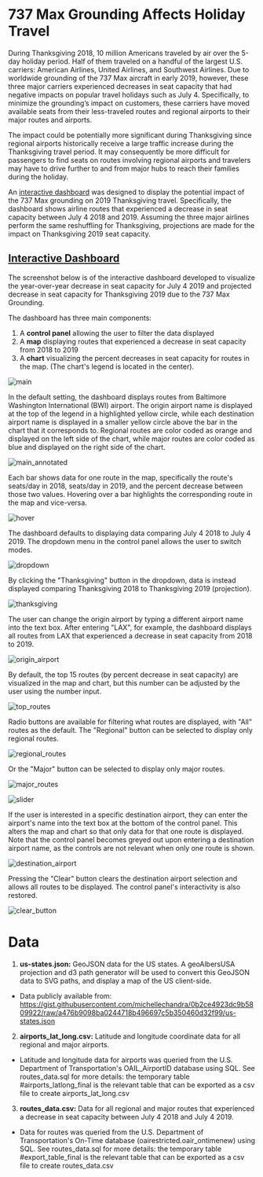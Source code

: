 737 Max Grounding Affects Holiday Travel
=========================

During Thanksgiving 2018, 10 million Americans traveled by air over the 5-day holiday period. Half of them traveled on a handful of the largest U.S. carriers: American Airlines, United Airlines, and Southwest Airlines. Due to worldwide grounding of the 737 Max aircraft in early 2019, however, these three major carriers experienced decreases in seat capacity that had negative impacts on popular travel holidays such as July 4. Specifically, to minimize the grounding’s impact on customers, these carriers have moved available seats from their less-traveled routes and regional airports to their major routes and airports. 

The impact could be potentially more significant during Thanksgiving since regional airports historically receive a large traffic increase during the Thanksgiving travel period. It may consequently be more difficult for passengers to find seats on routes involving regional airports and travelers may have to drive further to and from major hubs to reach their families during the holiday.

An [interactive dashboard](https://cchinchristopherj.github.io/Holiday-Travel/) was designed to display the potential impact of the 737 Max grounding on 2019 Thanksgiving travel. Specifically, the dashboard shows airline routes that experienced a decrease in seat capacity between July 4 2018 and 2019. Assuming the three major airlines perform the same reshuffling for Thanksgiving, projections are made for the impact on Thanksgiving 2019 seat capacity. 

[Interactive Dashboard](https://cchinchristopherj.github.io/Holiday-Travel/)
-------------------------

The screenshot below is of the interactive dashboard developed to visualize the year-over-year decrease in seat capacity for July 4 2019 and projected decrease in seat capacity for Thanksgiving 2019 due to the 737 Max Grounding.

The dashboard has three main components: 
1. A **control panel** allowing the user to filter the data displayed
2. A **map** displaying routes that experienced a decrease in seat capacity from 2018 to 2019
3. A **chart** visualizing the percent decreases in seat capacity for routes in the map. (The chart's legend is located in the center).

![main](https://github.com/cchinchristopherj/Holiday-Travel-737-Max/blob/master/screenshots/main.png)

In the default setting, the dashboard displays routes from Baltimore Washington International (BWI) airport. The origin airport name is displayed at the top of the legend in a highlighted yellow circle, while each destination airport name is displayed in a smaller yellow circle above the bar in the chart that it corresponds to. Regional routes are color coded as orange and displayed on the left side of the chart, while major routes are color coded as blue and displayed on the right side of the chart.

![main_annotated](https://github.com/cchinchristopherj/Holiday-Travel-737-Max/blob/master/screenshots/main_annotated.png)

Each bar shows data for one route in the map, specifically the route's seats/day in 2018, seats/day in 2019, and the percent decrease between those two values. Hovering over a bar highlights the corresponding route in the map and vice-versa. 

![hover](https://github.com/cchinchristopherj/Holiday-Travel-737-Max/blob/master/screenshots/hover.png)

The dashboard defaults to displaying data comparing July 4 2018 to July 4 2019. The dropdown menu in the control panel allows the user to switch modes.

![dropdown](https://github.com/cchinchristopherj/Holiday-Travel-737-Max/blob/master/screenshots/dropdown.png)

By clicking the "Thanksgiving" button in the dropdown, data is instead displayed comparing Thanksgiving 2018 to Thanksgiving 2019 (projection). 

![thanksgiving](https://github.com/cchinchristopherj/Holiday-Travel-737-Max/blob/master/screenshots/thanksgiving.png)

The user can change the origin airport by typing a different airport name into the text box. After entering "LAX", for example, the dashboard displays all routes from LAX that experienced a decrease in seat capacity from 2018 to 2019. 

![origin_airport](https://github.com/cchinchristopherj/Holiday-Travel-737-Max/blob/master/screenshots/origin_airport.png)

By default, the top 15 routes (by percent decrease in seat capacity) are visualized in the map and chart, but this number can be adjusted by the user using the number input.

![top_routes](https://github.com/cchinchristopherj/Holiday-Travel-737-Max/blob/master/screenshots/top_routes.png)

Radio buttons are available for filtering what routes are displayed, with "All" routes as the default. The "Regional" button can be selected to display only regional routes.

![regional_routes](https://github.com/cchinchristopherj/Holiday-Travel-737-Max/blob/master/screenshots/regional_routes.png)

Or the "Major" button can be selected to display only major routes.

![major_routes](https://github.com/cchinchristopherj/Holiday-Travel-737-Max/blob/master/screenshots/major_routes.png)

![slider](https://github.com/cchinchristopherj/Holiday-Travel-737-Max/blob/master/screenshots/slider.png)

If the user is interested in a specific destination airport, they can enter the airport's name into the text box at the bottom of the control panel. This alters the map and chart so that only data for that one route is displayed. Note that the control panel becomes greyed out upon entering a destination airport name, as the controls are not relevant when only one route is shown. 

![destination_airport](https://github.com/cchinchristopherj/Holiday-Travel-737-Max/blob/master/screenshots/destination_airport.png)

Pressing the "Clear" button clears the destination airport selection and allows all routes to be displayed. The control panel's interactivity is also restored. 

![clear_button](https://github.com/cchinchristopherj/Holiday-Travel-737-Max/blob/master/screenshots/clear_button.png)

Data
=========================

1. **us-states.json:** GeoJSON data for the US states. A geoAlbersUSA projection and d3 path generator will be used to convert this GeoJSON data to SVG paths, and display a map of the US client-side. 
- Data publicly available from: https://gist.githubusercontent.com/michellechandra/0b2ce4923dc9b5809922/raw/a476b9098ba0244718b496697c5b350460d32f99/us-states.json

2. **airports_lat_long.csv:** Latitude and longitude coordinate data for all regional and major airports. 
- Latitude and longitude data for airports was queried from the U.S. Department of Transportation's OAIL_AirportID database using SQL. See routes_data.sql for more details: the temporary table #airports_latlong_final is the relevant table that can be exported as a csv file to create airports_lat_long.csv

3. **routes_data.csv:** Data for all regional and major routes that experienced a decrease in seat capacity between July 4 2018 and July 4 2019.
- Data for routes was queried from the U.S. Department of Transportation's On-Time database (oairestricted.oair_ontimenew) using SQL. See routes_data.sql for more details: the temporary table #export_table_final is the relevant table that can be exported as a csv file to create routes_data.csv
